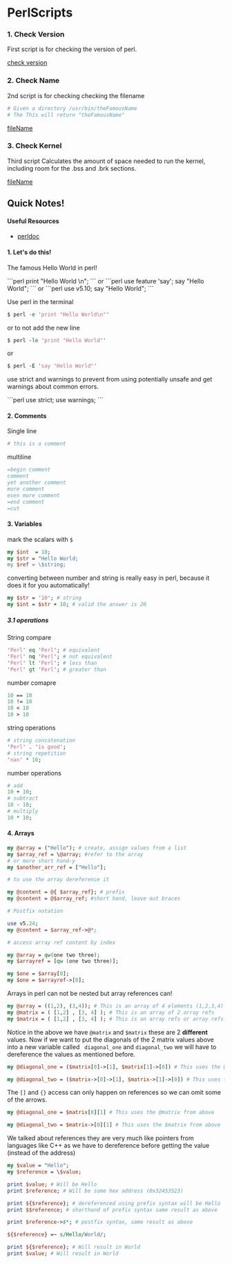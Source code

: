 # PerlScripts

### 1. Check Version
<p> First script is for checking the version of perl. </p>

[check version](checkVersion.pl)

### 2. Check Name
<p> 2nd script is for checking checking the filename</p>

```perl
# Given a directory /usr/bin/theFamousName
# The This will return "theFamousName"
```

[fileName](fileName.pl)

### 3. Check Kernel
<p> Third script Calculates the amount of space needed to run the kernel, including room for the .bss and .brk sections.</p>

[fileName](kernelCalc.pl)

## Quick Notes!

#### Useful Resources
- [perldoc](http://perldoc.perl.org)

#### 1. Let's do this!
<p>The famous Hello World in perl!</p>
```perl
print "Hello World \n";
```
or 
```perl
use feature 'say';
say "Hello World";
```
or 
```perl
use v5.10;
say "Hello World";
```

Use perl in the terminal 

```perl
$ perl -e 'print "Hello World\n"'
```

or to not add the new line 
```perl
$ perl -le 'print "Hello World"'
```
or 
```perl
$ perl -E 'say "Hello World"'
```
<p>use strict and warnings to prevent from using potentially unsafe and get warnings about common errors.</p>
```perl
use strict;
use warnings;
```

#### 2. Comments

Single line 
```perl
# this is a comment
```
multiline 
```perl
=begin comment
comment
yet another comment
more comment
even more comment
=end comment
=cut
```

#### 3. Variables
mark the scalars with ```$``` 

```perl
my $int  = 10;
my $str = "Hello World;
my $ref = \$string; 
```

converting between number and string is really easy in perl, because it does it for you automatically!

```perl
my $str = '10'; # string
my $int = $str + 10; # valid the answer is 20 
```

##### 3.1 operations

String compare
```perl
'Perl' eq 'Perl'; # equivalent
'Perl' nq 'Perl'; # not equivalent
'Perl' lt 'Perl'; # less than
'Perl' gt 'Perl'; # greater than
```
number comapre 
```perl
10 == 10
10 != 10
10 < 10
10 > 10
```

string operations
```perl
# string concatenation 
'Perl' . 'is good';
# string repetition
'nan' * 10;
```

number operations
```perl
# add
10 + 10;
# subtract 
10 - 10;
# multiply
10 * 10;
```

#### 4. Arrays

```perl
my @array = ("Hello"); # create, assign values from a list
my $array_ref = \@array; #refer to the array
# or more short hand-y
my $another_arr_ref = ["Hello"];

# to use the array dereference it

my @content = @{ $array_ref}; # prefix
my @content = @$array_ref; #short hand, leave out braces

# Postfix notation

use v5.24;
my @content = $array_ref->@*;

# access array ref content by index

my @array = qw(one two three);
my $arrayref = [qw (one two three)];

my $one = $array[0];
my $one = $arrayref->[0];
```

Arrays in perl can not be nested but array references can!
```perl
my @array = ((1,2), (3,4)); # This is an array of 4 elements (1,2,3,4)
my @matrix = ( [1,2] , [3, 4] ); # This is an array of 2 array refs
my $matrix = ( [1,2] , [3, 4] ); # This is an array refs or array refs
```
Notice in the above we have ```@matrix``` and ```$matrix``` these are 2 <b>different</b> values.
Now if we want to put the diagonals of the 2 matrix values above into a new variable called ``` diagonal_one``` and ```diagonal_two``` we will have to dereference the values as mentioned before. 

```perl
my @diagonal_one = ($matrix[0]->[1], $matrix[1]->[0]) # This uses the @matrix from above

my @diagonal_two = ($matrix->[0]->[1], $matrix->[1]->[0]) # This uses the $matrix from above
```

The ```[]``` and ```{}``` access can only happen on references so we can omit some of the arrows.

```perl
my @diagonal_one = $matrix[0][1] # This uses the @matrix from above

my @diagonal_two = $matrix->[0][1] # This uses the $matrix from above
```

We talked about references they are very much like pointers from languages like C++ as we have to dereference before getting the value (instead of the address)

```perl
my $value = "Hello";
my $reference = \$value;

print $value; # Will be Hello
print $reference; # Will be some hex address (0x32453523)

print ${$reference}; # dereferenced using prefix syntax will be Hello
print $$reference; # shorthand of prefix syntax same result as above

print $reference->$*; # postfix syntax, same result as above

${$reference} =~ s/Hello/World/;

print ${$reference}; # Will result in World
print $value; # Will result in World
```